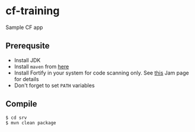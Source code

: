 # cf-training
Sample CF app

## Prerequsite

 - Install JDK
 - Install `maven` from [here](https://maven.apache.org/download.cgi)
 - Install Fortify in your system for code scanning only. See [this](https://jam4.sapjam.com/groups/hwsYB62safobfg6sX9QrYW/overview_page/W8SJMLfSSBMgWcHS4NQbt7) 
 Jam page for details
 - Don't forget to set `PATH` variables

## Compile

    $ cd srv
    $ mvn clean package 
 
